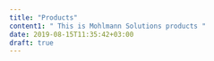 ```yaml
---
title: "Products"
content1: " This is Mohlmann Solutions products "
date: 2019-08-15T11:35:42+03:00
draft: true
---
```


